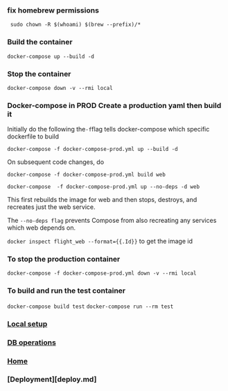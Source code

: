 ### fix homebrew permissions

 ` sudo chown -R $(whoami) $(brew --prefix)/*`

 ### Build the container

  `docker-compose up --build -d`

 ### Stop the container

 `docker-compose down -v --rmi local`

 ### Docker-compose in PROD Create a production yaml then build it 

   Initially do the following
   the` -f `flag tells docker-compose which specific dockerfile to build

  `docker-compose -f docker-compose-prod.yml up --build -d `

   On subsequent code changes, do

  `docker-compose -f docker-compose-prod.yml build web`
  
 `docker-compose  -f docker-compose-prod.yml up --no-deps -d web`

 This first rebuilds the image for web and then stops, destroys, and recreates just the web service. 

 The `--no-deps flag` prevents Compose from also recreating any services which web depends on.

`docker inspect flight_web --format={{.Id}}` to get the image id
 

### To stop the production container 

 `docker-compose -f docker-compose-prod.yml down -v --rmi local`

### To build and run the test container

 `docker-compose build test`
 `docker-compose run --rm test`

### [Local setup](local.md)

### [DB operations](db.md)

### [Home](README.md)

### [Deployment][deploy.md]